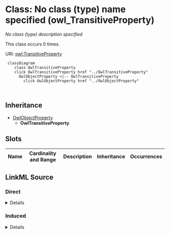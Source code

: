 

# Class: No class (type) name specified (owl_TransitiveProperty)


_No class (type) description specified_






This class occurs 0 times.


URI: [owl:TransitiveProperty](http://www.w3.org/2002/07/owl#TransitiveProperty)






```mermaid
 classDiagram
    class OwlTransitiveProperty
    click OwlTransitiveProperty href "../OwlTransitiveProperty"
      OwlObjectProperty <|-- OwlTransitiveProperty
        click OwlObjectProperty href "../OwlObjectProperty"
      
      
```





## Inheritance
* [OwlObjectProperty](../classes/OwlObjectProperty.md)
    * **OwlTransitiveProperty**



## Slots

| Name | Cardinality and Range | Description | Inheritance | Occurrences |
| ---  | --- | --- | --- | --- |














## LinkML Source

<!-- TODO: investigate https://stackoverflow.com/questions/37606292/how-to-create-tabbed-code-blocks-in-mkdocs-or-sphinx -->

### Direct

<details>

```yaml
name: owl_TransitiveProperty
conforms_to: No schema conformance document specified
annotations:
  count:
    tag: count
    value: 0
description: No class (type) description specified
title: No class (type) name specified
from_schema: hydrology-kg
rank: 1000
is_a: owl_ObjectProperty
class_uri: owl:TransitiveProperty

```
</details>

### Induced

<details>

```yaml
name: owl_TransitiveProperty
conforms_to: No schema conformance document specified
annotations:
  count:
    tag: count
    value: 0
description: No class (type) description specified
title: No class (type) name specified
from_schema: hydrology-kg
rank: 1000
is_a: owl_ObjectProperty
class_uri: owl:TransitiveProperty

```
</details>